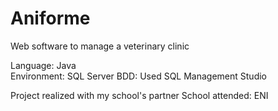 # Aniforme
Web software to manage a veterinary clinic

Language: Java <br >
Environment: SQL Server
BDD: Used SQL Management Studio


Project realized with my school's partner
School attended: ENI
